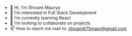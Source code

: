 - 👋 Hi, I’m Shivam Maurya
- 👀 I’m interested in Full Stack Development
- 🌱 I’m currently learning React
- 💞️ I’m looking to collaborate on projects.
- 📫 How to reach me  mail to: shivam675maur@gmail.com

<!---
thissupershivam1/thissupershivam1 is a ✨ special ✨ repository because its `README.md` (this file) appears on your GitHub profile.
You can click the Preview link to take a look at your changes.
--->
